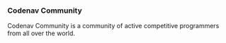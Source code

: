 ### Codenav Community

Codenav Community is a community of active competitive programmers from all over the world.

